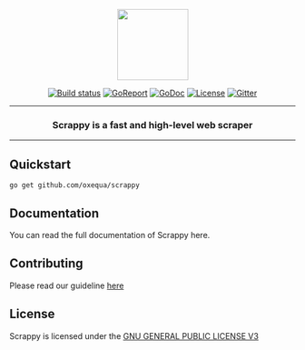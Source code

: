 <p align="center">
  <img src="https://i.imgur.com/4in0G6H.png" width="125px">
</p>
<p align="center">
  <a href="https://travis-ci.org/oxequa/scrappy"><img src="https://img.shields.io/travis/oxequa/scrappy.svg?style=flat-square" alt="Build status"></a>
  <a href="https://goreportcard.com/report/github.com/oxequa/scrappy"><img src="https://goreportcard.com/badge/github.com/oxequa/scrappy?style=flat-square" alt="GoReport"></a>
  <a href="http://godoc.org/github.com/oxequa/scrappy"><img src="http://img.shields.io/badge/go-documentation-blue.svg?style=flat-square" alt="GoDoc"></a>
  <a href="https://raw.githubusercontent.com/oxequa/scrappy/v1/LICENSE"><img src="https://img.shields.io/aur/license/yaourt.svg?style=flat-square" alt="License"></a>
  <a href="https://gitter.im/oxequa/scrappy?utm_source=badge&utm_medium=badge&utm_campaign=pr-badge&utm_content=badge"><img src="https://img.shields.io/gitter/room/oxequa/scrappy.svg?style=flat-square" alt="Gitter"></a>
</p>
<hr>
<h3 align="center">Scrappy is a fast and high-level web scraper</h3>
<hr>

## Quickstart

```
go get github.com/oxequa/scrappy
```

## Documentation

You can read the full documentation of Scrappy here.

## Contributing

Please read our guideline [here](CONTRIBUTING.md)

## License

Scrappy is licensed under the [GNU GENERAL PUBLIC LICENSE V3](LICENSE)

